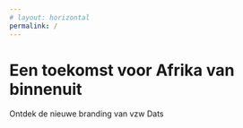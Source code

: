 ```yaml
---
# layout: horizontal
permalink: /
---
```


<h1> Een toekomst voor Afrika van binnenuit </h1>
<p> Ontdek de nieuwe branding van vzw Dats </p>  

    




